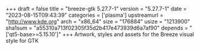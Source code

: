 +++
draft = false
title = "breeze-gtk 5.27.7-1"
version = "5.27.7-1"
date = "2023-08-15T09:43:39"
categories = ['plasma']
upstreamurl = "http://www.kde.org"
arch = "x86_64"
size = "176884"
usize = "1213900"
sha1sum = "a55310a713f02305f35d2b417e473939d6a7af90"
depends = "['qt5-base>=5.15.10']"
+++
Artwork, styles and assets for the Breeze visual style for GTK